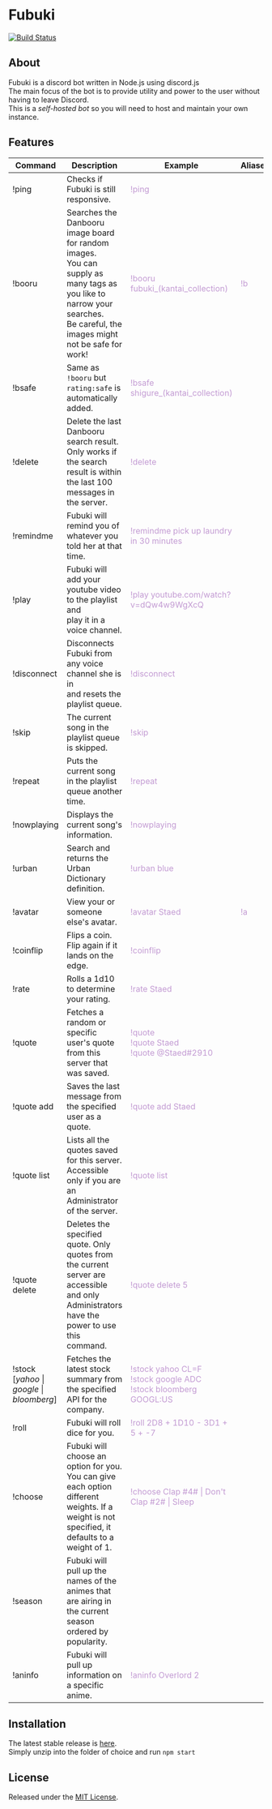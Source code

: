 # Fubuki

[![Build Status](https://travis-ci.org/Staed/Fubuki.svg?branch=master)](https://travis-ci.org/Staed/Fubuki)

About
-----
Fubuki is a discord bot written in Node.js using discord.js <br />
The main focus of the bot is to provide utility and power to the user without having to leave Discord. <br />
This is a *self-hosted bot* so you will need to host and maintain your own instance.

Features
------
|    Command    | Description | Example | Aliases |
|---------------|-------------|---------|---------|
|!ping          | Checks if Fubuki is still responsive. | <span style="color:#C39BD3">!ping</span>|         |
|!booru         | Searches the Danbooru image board for random images.<br />You can supply as many tags as you like to narrow your searches.<br />Be careful, the images might not be safe for work! | <span style="color:#C39BD3">!booru fubuki_(kantai_collection)</span> | <span style="color:#C39BD3">!b</span> |
|!bsafe         | Same as `!booru` but `rating:safe` is automatically added.| <span style="color:#C39BD3">!bsafe shigure_(kantai_collection)</span>|         |
|!delete        | Delete the last Danbooru search result. Only works if the search<br />result is within the last 100 messages in the server. | <span style="color:#C39BD3">!delete</span> |     |
|!remindme      | Fubuki will remind you of whatever you told her at that time. | <span style="color:#C39BD3">!remindme pick up laundry in 30 minutes</span> |       |
|!play          | Fubuki will add your youtube video to the playlist and<br />play it in a voice channel. |  <span style="color:#C39BD3">!play youtube.com/watch?v=dQw4w9WgXcQ</span> |     |
|!disconnect    | Disconnects Fubuki from any voice channel she is in<br />and resets the playlist queue. | <span style="color:#C39BD3">!disconnect</span>|      |
|!skip          | The current song in the playlist queue is skipped. | <span style="color:#C39BD3">!skip</span>|      |
|!repeat        | Puts the current song in the playlist queue another time. | <span style="color:#C39BD3">!repeat</span>|     |
|!nowplaying    | Displays the current song's information. | <span style="color:#C39BD3">!nowplaying</span>|     |
|!urban         | Search and returns the Urban Dictionary definition. | <span style="color:#C39BD3">!urban blue</span>|     |
|!avatar        | View your or someone else's avatar. | <span style="color:#C39BD3">!avatar Staed</span>| <span style="color:#C39BD3">!a</span>|
|!coinflip      | Flips a coin. Flip again if it lands on the edge. | <span style="color:#C39BD3">!coinflip</span>|        |
|!rate          | Rolls a 1d10 to determine your rating. | <span style="color:#C39BD3">!rate Staed</span>|      |
|!quote         | Fetches a random or specific user's quote from this server that was saved. | <span style="color:#C39BD3">!quote <br /> !quote Staed <br /> !quote @Staed#2910 </span>|      |
|!quote add     | Saves the last message from the specified user as a quote. | <span style="color:#C39BD3">!quote add Staed</span>|       |
|!quote list    | Lists all the quotes saved for this server.<br />Accessible only if you are an Administrator of the server. | <span style="color:#C39BD3">!quote list</span>|      |
|!quote delete  | Deletes the specified quote. Only quotes from the current server are<br />accessible and only Administrators have the power to use this command. | <span style="color:#C39BD3">!quote delete 5</span>|        |
|!stock [*yahoo* &#124; *google* &#124; *bloomberg*]        | Fetches the latest stock summary from the specified API for the company. | <span style="color:#C39BD3">!stock yahoo CL=F<br />!stock google ADC<br />!stock bloomberg GOOGL:US</span>|    &nbsp;  |
|!roll          | Fubuki will roll dice for you. | <span style="color:#C39BD3">!roll 2D8 + 1D10 - 3D1 + 5 + -7</span>|  &nbsp;  |
|!choose        | Fubuki will choose an option for you. You can give each option different weights. If a weight is not specified, it defaults to a weight of 1. | <span style="color:#C39BD3">!choose Clap #4# &#124; Don't Clap #2# &#124; Sleep</span> | &nbsp; |
|!season        | Fubuki will pull up the names of the animes that are airing in the current season ordered by popularity. | &nbsp; | &nbsp; |
|!aninfo        | Fubuki will pull up information on a specific anime. | <span style="color:#C39BD3">!aninfo Overlord 2</span> | &nbsp; |


Installation
------------
The latest stable release is [here](https://github.com/Staed/Fubuki/releases/latest). <br />
Simply unzip into the folder of choice and run `npm start`

License
-------
Released under the [MIT License](LICENSE).
